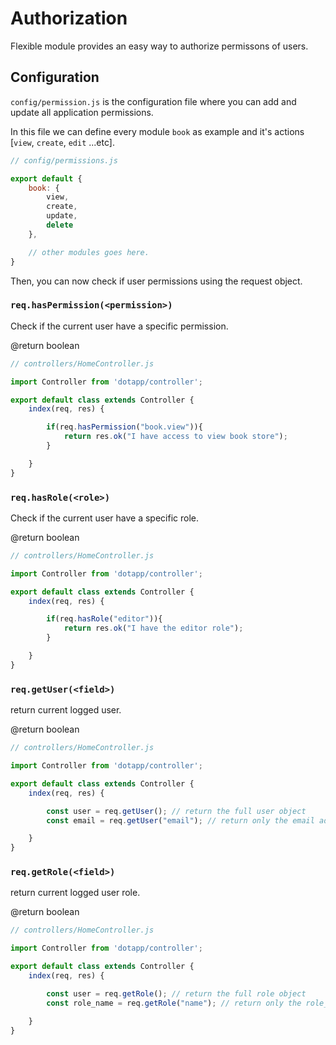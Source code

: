 # Authorization

Flexible module provides an easy way to authorize permissons of users.

## Configuration

`config/permission.js` is the configuration file where you can add and update all application permissions.

In this file we can define every module `book` as example and it's actions [`view`, `create`, `edit` ...etc].

``` javascript
// config/permissions.js

export default {
    book: {
        view,
        create,
        update,
        delete
    },

    // other modules goes here.
}
```

Then, you can now check if user permissions using the request object.

### `req.hasPermission(<permission>)`

Check if the current user have a specific permission.

@return boolean


``` javascript
// controllers/HomeController.js

import Controller from 'dotapp/controller';

export default class extends Controller {
    index(req, res) {

        if(req.hasPermission("book.view")){
            return res.ok("I have access to view book store");
        }

    }
}
```

### `req.hasRole(<role>)`

Check if the current user have a specific role.

@return boolean


``` javascript
// controllers/HomeController.js

import Controller from 'dotapp/controller';

export default class extends Controller {
    index(req, res) {

        if(req.hasRole("editor")){
            return res.ok("I have the editor role");
        }

    }
}
```

### `req.getUser(<field>)`

return current logged user.

@return boolean


``` javascript
// controllers/HomeController.js

import Controller from 'dotapp/controller';

export default class extends Controller {
    index(req, res) {

        const user = req.getUser(); // return the full user object
        const email = req.getUser("email"); // return only the email address

    }
}
```

### `req.getRole(<field>)`

return current logged user role.

@return boolean


``` javascript
// controllers/HomeController.js

import Controller from 'dotapp/controller';

export default class extends Controller {
    index(req, res) {

        const user = req.getRole(); // return the full role object
        const role_name = req.getRole("name"); // return only the role_name

    }
}
```





